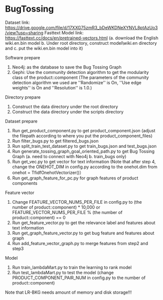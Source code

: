 # BugTossing

Dataset link: https://drive.google.com/file/d/17XXG75zmR3_bDeWKDNeXYNVL8ptAzUo3/view?usp=sharing
Fasttext Model link: https://fasttext.cc/docs/en/pretrained-vectors.html (a. download the English wiki.en.bin model b. Under root directory, construct model\wiki.en directory and c. put the wiki.en.bin model into it)

Software prepare
1. Neo4j: as the database to save the Bug Tossing Graph
2. Gephi: Use the community detection algorithm to get the modularity class of the product::component (The parameters of the community detection algorithm we used are ''Randomize'' is On, ''Use edge weights'' is On and ''Resolution'' is 1.0.)

Directory prepare
1. Construct the data directory under the root directory
2. Construct the data directory under the scripts directory

Dataset prepare
1. Run get_product_component.py to get product_component.json (adjust the filepath according to where you put the product_component_files)
2. Run filter_bugs.py to get filtered_bugs.json
3. Run split_train_test_dataset.py to get train_bugs.json and test_bugs.json
4. Run generate_tossing_graph_goal_oriented_path.py to get Bug Tossing Graph (a. need to connect with Neo4j b. train_bugs only)
5. Run get_vec.py to get vector for text information 
   (Note that after step 4, change the ONEHOT_DIM in config.py according to the onehot.dim from onehot = TfidfOnehotVectorizer()）
6. Run get_graph_feature_for_pc.py for graph features of product components

Feature vector
1. Change FEATURE_VECTOR_NUMS_PER_FILE in config.py to (the number of product::component) * 10,000 or FEATURE_VECTOR_NUMS_PER_FILE % (the number of product::component) == 0
2. Run get_feature_vector.py to get the relevance label and features about text information
3. Run get_graph_feature_vector.py to get bug feature and features about graph
4. Run add_feature_vector_graph.py to merge features from step2 and step3

Model
1. Run train_lambdaMart.py to train the learning to rank model
2. Run test_lambdaMart.py to test the model (change PRODUCT_COMPONENT_PAIR_NUM in config.py to the number of product::component)

Note that LR-BKG needs amount of memory and disk storage!!!
